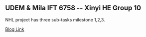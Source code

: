 ## UDEM & Mila IFT 6758 -- Xinyi HE Group 10
NHL project has three sub-tasks milestone 1,2,3.

[Blog Link](https://zhiyangx.github.io/ift6758-blog/)
